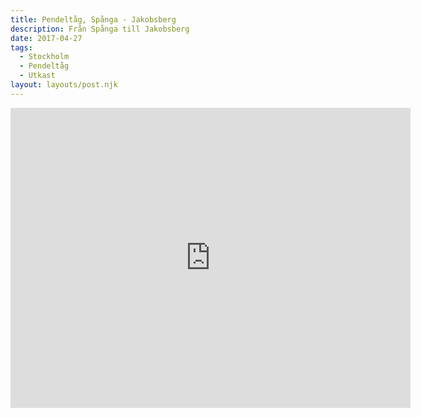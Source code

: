 ```yaml
---
title: Pendeltåg, Spånga - Jakobsberg
description: Från Spånga till Jakobsberg
date: 2017-04-27
tags:
  - Stockholm
  - Pendeltåg
  - Utkast
layout: layouts/post.njk
---
```

<iframe src="https://www.google.com/maps/d/embed?mid=1A87tFKHMsfSfo1gtaPW9D-RfcWw2AGI1" width="640" height="480" frameborder="0"></iframe>